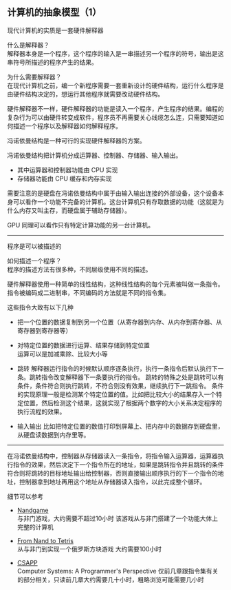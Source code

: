 ## 计算机的抽象模型（1）

现代计算机的实质是一套硬件解释器  

什么是解释器？  
解释器本身是一个程序，这个程序的输入是一串描述另一个程序的符号，输出是这串符号所描述的程序产生的结果。

为什么需要解释器？  
在现代计算机之前，编一个新程序需要一套重新设计的硬件结构，运行什么程序是由硬件结构决定的，想运行其他程序就需要改动硬件结构。  

硬件解释器不一样，硬件解释器的功能是读入一个程序，产生程序的结果。编程的复杂行为可以由硬件转变成软件，程序员不再需要关心线缆怎么连，只需要知道如何描述一个程序以及解释器如何解释程序。

冯诺依曼结构是一种可行的实现硬件解释器的方案。  

冯诺依曼结构把计算机分成运算器、控制器、存储器、输入输出。  
- 其中运算器和控制器功能由 CPU 实现  
- 存储器功能由 CPU 缓存和内存实现  

需要注意的是硬盘在冯诺依曼结构中属于由输入输出连接的外部设备，这个设备本身可以看作一个功能不完备的计算机。这台计算机只有存取数据的功能（这就是为什么内存又叫主存，而硬盘属于辅助存储器）。

GPU 同理可以看作只有特定计算功能的另一台计算机。

---

程序是可以被描述的  

如何描述一个程序？  
程序的描述方法有很多种，不同层级使用不同的描述。  

硬件解释器使用一种简单的线性结构，这种线性结构的每个元素被叫做一条指令。指令被编码成二进制串，不同编码的方法就是不同的指令集。 

这些指令大致有以下几种  

- 把一个位置的数据复制到另一个位置（从寄存器到内存、从内存到寄存器、从寄存器到寄存器等） 
 
- 对特定位置的数据进行运算、结果存储到特定位置  
运算可以是加减乘除、比较大小等

- 跳转
解释器运行指令的时候默认顺序逐条执行，执行一条指令后默认执行下一条。跳转指令改变解释器下一条要执行的指令。
跳转的特殊之处是跳转可以有条件，条件符合则执行跳转，不符合则没有效果，继续执行下一跳指令。
条件的实现原理一般是检测某个特定位置的值。比如把比较大小的结果存入一个特定位置，然后检测这个结果，这就实现了根据两个数字的大小关系决定程序的执行流程的效果。

- 输入输出
比如把特定位置的数值打印到屏幕上、把内存中的数据存到硬盘里，从硬盘读数据到内存里等。

---

在冯诺依曼结构中，控制器从存储器读入一条指令，将指令输入运算器，运算器执行指令的效果，然后决定下一个指令所在的地址，如果是跳转指令并且跳转的条件符合则将跳转的目标地址输出给控制器，否则直接输出顺序执行的下一个指令的地址，控制器拿到地址再用这个地址从存储器读入指令，以此完成整个循环。

细节可以参考  
- [Nandgame](https://nandgame.com/)  
与非门游戏，大约需要不超过10小时
该游戏从与非门搭建了一个功能大体上完整的计算机

- [From Nand to Tetris](https://www.nand2tetris.org/)  
从与非门到实现一个俄罗斯方块游戏
大约需要100小时

- [CSAPP](https://book.douban.com/subject/26344642/)  
Computer Systems: A Programmer's Perspective
仅前几章跟指令集有关的部分相关，只读前几章大约需要几十小时，粗略浏览可能需要几小时
